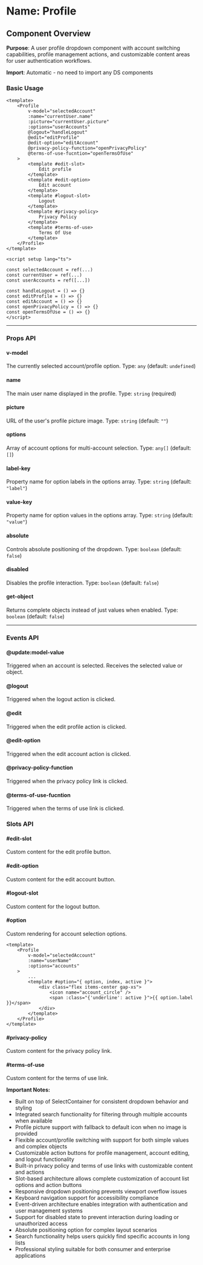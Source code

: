 # Name: Profile
## Component Overview

**Purpose**: A user profile dropdown component with account switching capabilities, profile management actions, and customizable content areas for user authentication workflows.

**Import**: Automatic - no need to import any DS components

### Basic Usage

```vue
<template>
    <Profile
        v-model="selectedAccount"
        :name="currentUser.name"
        :picture="currentUser.picture"
        :options="userAccounts"
        @logout="handleLogout"
        @edit="editProfile"
        @edit-option="editAccount"
        @privacy-policy-function="openPrivacyPolicy"
        @terms-of-use-fucntion="openTermsOfUse"
    >
        <template #edit-slot>
            Edit profile
        </template>
        <template #edit-option>
            Edit account
        </template>
        <template #logout-slot>
            Logout
        </template>
        <template #privacy-policy>
            Privacy Policy
        </template>
        <template #terms-of-use>
            Terms Of Use
        </template>
    </Profile>
</template>

<script setup lang="ts">

const selectedAccount = ref(...)
const currentUser = ref(...)
const userAccounts = ref([...])

const handleLogout = () => {}
const editProfile = () => {}
const editAccount = () => {}
const openPrivacyPolicy = () => {}
const openTermsOfUse = () => {}
</script>
```

---

### Props API

#### v-model
The currently selected account/profile option. Type: `any` (default: `undefined`)

#### name
The main user name displayed in the profile. Type: `string` (required)

#### picture
URL of the user's profile picture image. Type: `string` (default: `""`)

#### options
Array of account options for multi-account selection. Type: `any[]` (default: `[]`)

#### label-key
Property name for option labels in the options array. Type: `string` (default: `"label"`)

#### value-key
Property name for option values in the options array. Type: `string` (default: `"value"`)

#### absolute
Controls absolute positioning of the dropdown. Type: `boolean` (default: `false`)

#### disabled
Disables the profile interaction. Type: `boolean` (default: `false`)

#### get-object
Returns complete objects instead of just values when enabled. Type: `boolean` (default: `false`)

---

### Events API

#### @update:model-value
Triggered when an account is selected. Receives the selected value or object.

#### @logout
Triggered when the logout action is clicked.

#### @edit
Triggered when the edit profile action is clicked.

#### @edit-option
Triggered when the edit account action is clicked.

#### @privacy-policy-function
Triggered when the privacy policy link is clicked.

#### @terms-of-use-fucntion
Triggered when the terms of use link is clicked.

### Slots API

#### #edit-slot
Custom content for the edit profile button.

#### #edit-option
Custom content for the edit account button.

#### #logout-slot
Custom content for the logout button.

#### #option
Custom rendering for account selection options.

```vue
<template>
    <Profile
        v-model="selectedAccount"
        :name="userName"
        :options="accounts"
    >
        ...
        <template #option="{ option, index, active }">
            <div class="flex items-center gap-xs">
                <icon name="account_circle" />
                <span :class="{'underline': active }">{{ option.label }}</span>
            </div>
        </template>
    </Profile>
</template>
```

#### #privacy-policy
Custom content for the privacy policy link.

#### #terms-of-use
Custom content for the terms of use link.

**Important Notes:**
- Built on top of SelectContainer for consistent dropdown behavior and styling
- Integrated search functionality for filtering through multiple accounts when available
- Profile picture support with fallback to default icon when no image is provided
- Flexible account/profile switching with support for both simple values and complex objects
- Customizable action buttons for profile management, account editing, and logout functionality
- Built-in privacy policy and terms of use links with customizable content and actions
- Slot-based architecture allows complete customization of account list options and action buttons
- Responsive dropdown positioning prevents viewport overflow issues
- Keyboard navigation support for accessibility compliance
- Event-driven architecture enables integration with authentication and user management systems
- Support for disabled state to prevent interaction during loading or unauthorized access
- Absolute positioning option for complex layout scenarios
- Search functionality helps users quickly find specific accounts in long lists
- Professional styling suitable for both consumer and enterprise applications